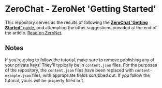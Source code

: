 # ZeroChat - ZeroNet 'Getting Started'

This repository serves as the results of following the [**ZeroChat 'Getting Started'** guide](https://decentralize.today/decentralized-p2p-chat-in-100-lines-of-code-d6e496034cd4), and attempting the other suggestions provided at the end of the article.
[Read on ZeroNet](http://127.0.0.1:43110/Blog.ZeroNetwork.bit/?Post:99:ZeroChat+tutorial).

## Notes
If you're going to follow the tutorial, make sure to remove publishing any of your private keys!
They'll typically be in `content.json` files.
For the purposes of the repository, the `content.json` files have been replaced with `content-example.json` files, with appropriate fields scrubbed out.
If you follow the tutorial, yours will be properly filled out.
